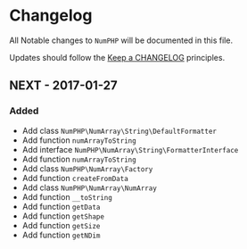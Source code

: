 # Changelog

All Notable changes to `NumPHP` will be documented in this file.

Updates should follow the [Keep a CHANGELOG](http://keepachangelog.com/) principles.

## NEXT - 2017-01-27

### Added
- Add class `NumPHP\NumArray\String\DefaultFormatter`
 - Add function `numArrayToString`
- Add interface `NumPHP\NumArray\String\FormatterInterface`
 - Add function `numArrayToString`
- Add class `NumPHP\NumArray\Factory`
 - Add function `createFromData`
- Add class `NumPHP\NumArray\NumArray`
 - Add function `__toString`
 - Add function `getData`
 - Add function `getShape`
 - Add function `getSize`
 - Add function `getNDim`
